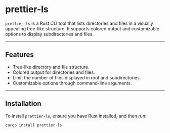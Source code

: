 # prettier-ls

`prettier-ls` is a Rust CLI tool that lists directories and files in a visually appealing tree-like structure. It supports colored output and customizable options to display subdirectories and files.

---

## Features

- Tree-like directory and file structure.
- Colored output for directories and files.
- Limit the number of files displayed in root and subdirectories.
- Customizable options through command-line arguments.

---

## Installation

To install `prettier-ls`, ensure you have Rust installed, and then run:

```bash
cargo install prettier-ls
